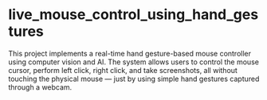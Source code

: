 # live_mouse_control_using_hand_gestures
This project implements a real-time hand gesture-based mouse controller using computer vision and AI. The system allows users to control the mouse cursor, perform left click, right click, and take screenshots, all without touching the physical mouse — just by using simple hand gestures captured through a webcam.
